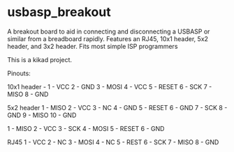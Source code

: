 # usbasp_breakout
A breakout board to aid in connecting and disconnecting a USBASP or similar from a breadboard rapidly. Features an RJ45, 10x1 header, 5x2 header, and 3x2 header. Fits most simple ISP programmers

This is a kikad project. 

Pinouts:

10x1 header -
 1  - VCC
 2 - GND
 3 - MOSI
 4 - VCC
 5 - RESET
 6 - SCK
 7 - MISO 
 8 - GND
 
 5x2 header
 1 - MISO
 2 - VCC
 3 - NC
 4 - GND
 5 - RESET
 6 - GND
 7 - SCK
 8 - GND
 9 - MISO
 10 - GND 
 
 1 - MISO
 2 - VCC
 3 - SCK
 4 - MOSI
 5 - RESET
 6 - GND
 
 RJ45
 1 - VCC
 2 - NC
 3 - MOSI
 4 - NC
 5 - REST
 6 - SCK
 7 - MISO
 8 - GND
